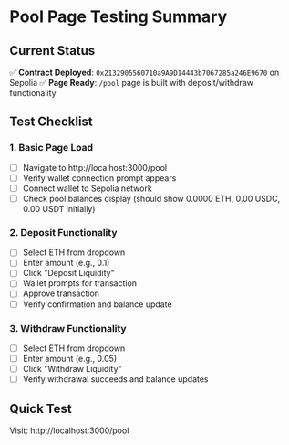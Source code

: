 # Pool Page Testing Summary

## Current Status
✅ **Contract Deployed**: `0x2132905560710a9A9D14443b7067285a246E9670` on Sepolia
✅ **Page Ready**: `/pool` page is built with deposit/withdraw functionality

## Test Checklist

### 1. Basic Page Load
- [ ] Navigate to http://localhost:3000/pool
- [ ] Verify wallet connection prompt appears
- [ ] Connect wallet to Sepolia network
- [ ] Check pool balances display (should show 0.0000 ETH, 0.00 USDC, 0.00 USDT initially)

### 2. Deposit Functionality
- [ ] Select ETH from dropdown
- [ ] Enter amount (e.g., 0.1)
- [ ] Click "Deposit Liquidity"
- [ ] Wallet prompts for transaction
- [ ] Approve transaction
- [ ] Verify confirmation and balance update

### 3. Withdraw Functionality
- [ ] Select ETH from dropdown
- [ ] Enter amount (e.g., 0.05)
- [ ] Click "Withdraw Liquidity"
- [ ] Verify withdrawal succeeds and balance updates

## Quick Test
Visit: http://localhost:3000/pool
